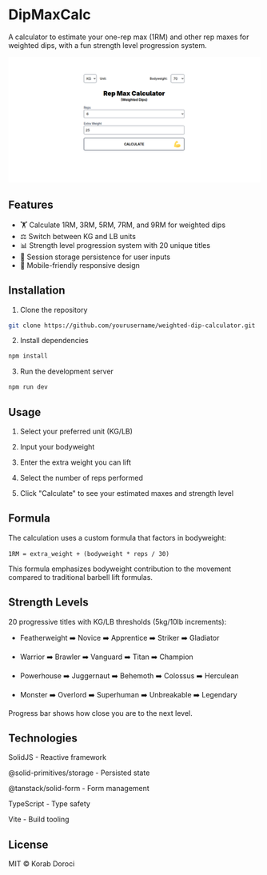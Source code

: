 # DipMaxCalc

A calculator to estimate your one-rep max (1RM) and other rep maxes for weighted dips, with a fun strength level progression system.

![Calculator Screenshot](./public/twitter-image.png)

## Features
- 🏋️ Calculate 1RM, 3RM, 5RM, 7RM, and 9RM for weighted dips
- ⚖️ Switch between KG and LB units
- 📊 Strength level progression system with 20 unique titles
- 💾 Session storage persistence for user inputs
- 📱 Mobile-friendly responsive design

## Installation
1. Clone the repository
```bash
git clone https://github.com/yourusername/weighted-dip-calculator.git
```

2. Install dependencies

```bash
npm install
```

3. Run the development server

```bash
npm run dev
```

## Usage

1. Select your preferred unit (KG/LB)

2. Input your bodyweight

3. Enter the extra weight you can lift

4. Select the number of reps performed

5. Click "Calculate" to see your estimated maxes and strength level

## Formula

The calculation uses a custom formula that factors in bodyweight:

```1RM = extra_weight + (bodyweight * reps / 30)```

This formula emphasizes bodyweight contribution to the movement compared to traditional barbell lift formulas.

## Strength Levels

20 progressive titles with KG/LB thresholds (5kg/10lb increments):

- Featherweight ➡️ Novice ➡️ Apprentice ➡️ Striker ➡️ Gladiator

- Warrior ➡️ Brawler ➡️ Vanguard ➡️ Titan ➡️ Champion

- Powerhouse ➡️ Juggernaut ➡️ Behemoth ➡️ Colossus ➡️ Herculean

- Monster ➡️ Overlord ➡️ Superhuman ➡️ Unbreakable ➡️ Legendary

Progress bar shows how close you are to the next level.

## Technologies

SolidJS - Reactive framework

@solid-primitives/storage - Persisted state

@tanstack/solid-form - Form management

TypeScript - Type safety

Vite - Build tooling

## License

MIT © Korab Doroci
